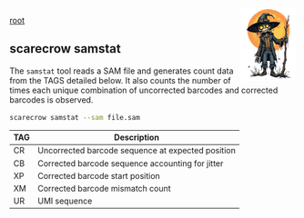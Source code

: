 <img style="float:right;width:100px;" src="../img/scarecrow.png" alt="scarecrow"/>

[root](root.md)

## scarecrow samstat
The `samstat` tool reads a SAM file and generates count data from the TAGS detailed below. It also counts the number of times each unique combination of uncorrected barcodes and corrected barcodes is observed.

```bash
scarecrow samstat --sam file.sam
```

| TAG | Description |
| --- | ----------- |
| CR  | Uncorrected barcode sequence at expected position |
| CB  | Corrected barcode sequence accounting for jitter |
| XP  | Corrected barcode start position |
| XM  | Corrected barcode mismatch count |
| UR  | UMI sequence |
